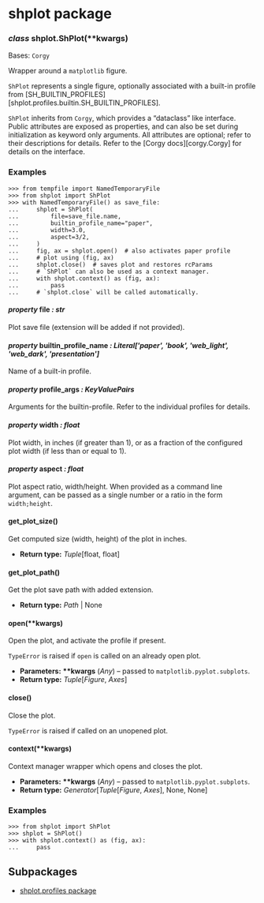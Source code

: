 # shplot package

### *class* shplot.ShPlot(\*\*kwargs)

Bases: `Corgy`

Wrapper around a `matplotlib` figure.

`ShPlot` represents a single figure, optionally associated with a
built-in profile from
[SH_BUILTIN_PROFILES][shplot.profiles.builtin.SH_BUILTIN_PROFILES].

`ShPlot` inherits from `Corgy`, which provides a “dataclass” like
interface. Public attributes are exposed as properties, and can also
be set during initialization as keyword only arguments. All
attributes are optional; refer to their descriptions for details.
Refer to the [Corgy docs][corgy.Corgy] for details on the interface.

### Examples

```pycon
>>> from tempfile import NamedTemporaryFile
>>> from shplot import ShPlot
>>> with NamedTemporaryFile() as save_file:
...     shplot = ShPlot(
...         file=save_file.name,
...         builtin_profile_name="paper",
...         width=3.0,
...         aspect=3/2,
...     )
...     fig, ax = shplot.open()  # also activates paper profile
...     # plot using (fig, ax)
...     shplot.close()  # saves plot and restores rcParams
...     # `ShPlot` can also be used as a context manager.
...     with shplot.context() as (fig, ax):
...         pass
...     # `shplot.close` will be called automatically.
```

#### *property* file *: str*

Plot save file (extension will be added if not provided).

#### *property* builtin_profile_name *: Literal['paper', 'book', 'web_light', 'web_dark', 'presentation']*

Name of a built-in profile.

#### *property* profile_args *: KeyValuePairs*

Arguments for the builtin-profile. Refer to the individual profiles for details.

#### *property* width *: float*

Plot width, in inches (if greater than 1), or as a fraction of the configured plot width (if less than or equal to 1).

#### *property* aspect *: float*

Plot aspect ratio, width/height. When provided as a command line argument, can be passed as a single number or a ratio in the form `width;height`.

#### get_plot_size()

Get computed size (width, height) of the plot in inches.

* **Return type:**
  *Tuple*[float, float]

#### get_plot_path()

Get the plot save path with added extension.

* **Return type:**
  *Path* | None

#### open(\*\*kwargs)

Open the plot, and activate the profile if present.

`TypeError` is raised if `open` is called on an already open
plot.

* **Parameters:**
  **\*\*kwargs** (*Any*) – passed to `matplotlib.pyplot.subplots`.
* **Return type:**
  *Tuple*[*Figure*, *Axes*]

#### close()

Close the plot.

`TypeError` is raised if called on an unopened plot.

#### context(\*\*kwargs)

Context manager wrapper which opens and closes the plot.

* **Parameters:**
  **\*\*kwargs** (*Any*) – passed to `matplotlib.pyplot.subplots`.
* **Return type:**
  *Generator*[*Tuple*[*Figure*, *Axes*], None, None]

### Examples

```pycon
>>> from shplot import ShPlot
>>> shplot = ShPlot()
>>> with shplot.context() as (fig, ax):
...     pass
```

## Subpackages

* [shplot.profiles package](shplot.profiles.md)
